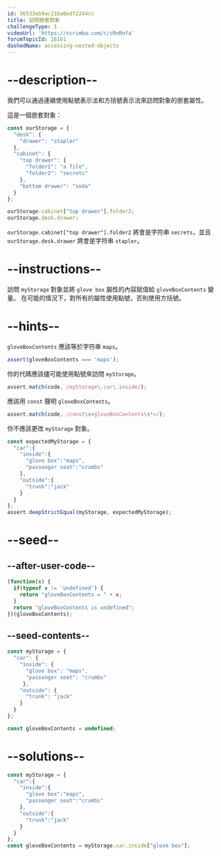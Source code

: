 ```yaml
---
id: 56533eb9ac21ba0edf2244cc
title: 訪問嵌套對象
challengeType: 1
videoUrl: 'https://scrimba.com/c/cRnRnfa'
forumTopicId: 16161
dashedName: accessing-nested-objects
---
```


# --description--

我們可以通過連續使用點號表示法和方括號表示法來訪問對象的嵌套屬性。

這是一個嵌套對象：

```js
const ourStorage = {
  "desk": {
    "drawer": "stapler"
  },
  "cabinet": {
    "top drawer": { 
      "folder1": "a file",
      "folder2": "secrets"
    },
    "bottom drawer": "soda"
  }
};

ourStorage.cabinet["top drawer"].folder2;
ourStorage.desk.drawer;
```

`ourStorage.cabinet["top drawer"].folder2` 將會是字符串 `secrets`，並且 `ourStorage.desk.drawer` 將會是字符串 `stapler`。

# --instructions--

訪問 `myStorage` 對象並將 `glove box` 屬性的內容賦值給 `gloveBoxContents` 變量。 在可能的情況下，對所有的屬性使用點號，否則使用方括號。

# --hints--

`gloveBoxContents` 應該等於字符串 `maps`。

```js
assert(gloveBoxContents === 'maps');
```

你的代碼應該儘可能使用點號來訪問 `myStorage`。

```js
assert.match(code, /myStorage\.car\.inside/);
```

應該用 `const` 聲明 `gloveBoxContents`。

```js
assert.match(code, /const\s+gloveBoxContents\s*=/);
```

你不應該更改 `myStorage` 對象。

```js
const expectedMyStorage = {
  "car":{
    "inside":{
      "glove box":"maps",
      "passenger seat":"crumbs"
    },
    "outside":{
      "trunk":"jack"
    }
  }
};
assert.deepStrictEqual(myStorage, expectedMyStorage);
```

# --seed--

## --after-user-code--

```js
(function(x) { 
  if(typeof x != 'undefined') { 
    return "gloveBoxContents = " + x;
  }
  return "gloveBoxContents is undefined";
})(gloveBoxContents);
```

## --seed-contents--

```js
const myStorage = {
  "car": {
    "inside": {
      "glove box": "maps",
      "passenger seat": "crumbs"
     },
    "outside": {
      "trunk": "jack"
    }
  }
};

const gloveBoxContents = undefined;
```

# --solutions--

```js
const myStorage = {
  "car":{
    "inside":{
      "glove box":"maps",
      "passenger seat":"crumbs"
    },
    "outside":{
      "trunk":"jack"
    }
  }
};
const gloveBoxContents = myStorage.car.inside["glove box"];
```
